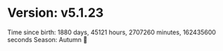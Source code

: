 # Version: v5.1.23
Time since birth: 1880 days, 45121 hours, 2707260 minutes, 162435600 seconds
Season: Autumn 🍁
